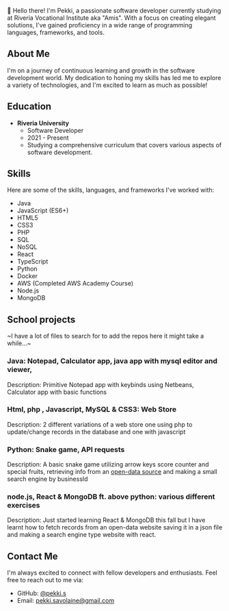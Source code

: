 👋 Hello there! I'm Pekki, a passionate software developer currently studying at Riveria Vocational Institute aka "Amis". With a focus on creating elegant solutions, I've gained proficiency in a wide range of programming languages, frameworks, and tools.

## About Me

I'm on a journey of continuous learning and growth in the software development world. My dedication to honing my skills has led me to explore a variety of technologies, and I'm excited to learn as much as possible!

## Education

- **Riveria University**
  - Software Developer
  - 2021 - Present
  - Studying a comprehensive curriculum that covers various aspects of software development.

## Skills

Here are some of the skills, languages, and frameworks I've worked with:

- Java
- JavaScript (ES6+)
- HTML5
- CSS3
- PHP
- SQL
- NoSQL
- React
- TypeScript
- Python
- Docker
- AWS (Completed AWS Academy Course)
- Node.js
- MongoDB

## School projects
~I have a lot of files to search for to add the repos here it might take a while…~
### Java: Notepad, Calculator app, java app with mysql editor and viewer,

Description: Primitive Notepad app with keybinds using Netbeans, Calculator app with basic functions 

### Html, php , Javascript, MySQL & CSS3: Web Store

Description: 2 different variations of a web store one using php to update/change records in the database and one with javascript

### Python: Snake game, API requests 

Description: A basic snake game utilizing arrow keys score counter and special fruits, retrieving info from an [open-data source]( https://avoindata.prh.fi/ytj.html) and making a small search engine by businessId
 
### node.js, React & MongoDB ft. above python: various different exercises

Description: Just started learning React & MongoDB this fall but I have learnt how to fetch records from an open-data website saving it in a json file and making a search engine type website with react.
## Contact Me

I'm always excited to connect with fellow developers and enthusiasts. Feel free to reach out to me via:

- GitHub: [@pekki.s](https://github.com/pekki.s)
- Email: pekki.savolaine@gmail.com
